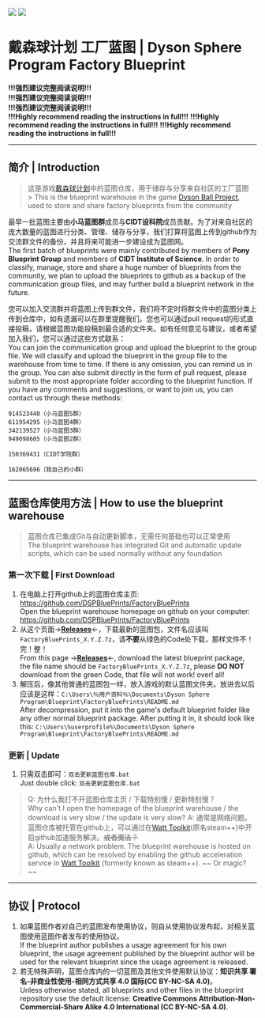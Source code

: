 ![](https://img.shields.io/github/languages/code-size/DSPBluePrints/FactoryBluePrints?style=for-the-badge)
![](https://img.shields.io/github/last-commit/DSPBluePrints/FactoryBluePrints?style=for-the-badge)

# 戴森球计划 工厂蓝图 | Dyson Sphere Program Factory Blueprint

**!!!强烈建议完整阅读说明!!!**  
**!!!强烈建议完整阅读说明!!!**  
**!!!强烈建议完整阅读说明!!!** <br>
**!!!Highly recommend reading the instructions in full!!!**
**!!!Highly recommend reading the instructions in full!!!**
**!!!Highly recommend reading the instructions in full!!!**

---

## 简介 | Introduction

> 这是游戏[戴森球计划](https://store.steampowered.com/app/1366540/_/)中的蓝图仓库，用于储存与分享来自社区的工厂蓝图 <br>> 
This is the blueprint warehouse in the game [Dyson Ball Project](https://store.steampowered.com/app/1366540/_/), used to store and share factory blueprints from the community

最早一批蓝图主要由**小马蓝图群**成员与**CIDT设科院**成员贡献。为了对来自社区的庞大数量的蓝图进行分类、管理、储存与分享，我们打算将蓝图上传到github作为交流群文件的备份，并且将来可能进一步建设成为蓝图网。 <br>
The first batch of blueprints were mainly contributed by members of **Pony Blueprint Group** and members of **CIDT Institute of Science**. In order to classify, manage, store and share a huge number of blueprints from the community, we plan to upload the blueprints to github as a backup of the communication group files, and may further build a blueprint network in the future.

您可以加入交流群并将蓝图上传到群文件，我们将不定时将群文件中的蓝图分类上传到仓库中，如有遗漏可以在群里提醒我们。您也可以通过pull request的形式直接投稿，请根据蓝图功能投稿到最合适的文件夹。如有任何意见与建议，或者希望加入我们，您可以通过这些方式联系：<br>
You can join the communication group and upload the blueprint to the group file. We will classify and upload the blueprint in the group file to the warehouse from time to time. If there is any omission, you can remind us in the group. You can also submit directly in the form of pull request, please submit to the most appropriate folder according to the blueprint function. If you have any comments and suggestions, or want to join us, you can contact us through these methods:

```text
914523440（小马蓝图5群）
611954295（小马蓝图4群）
342139527（小马蓝图3群）
949098605（小马蓝图2群）

150369431（CIDT学院群）

162065696（我自己的小群）
```

---

## 蓝图仓库使用方法 | How to use the blueprint warehouse

> 蓝图仓库已集成Git与自动更新脚本，无需任何基础也可以正常使用 <br>
> The blueprint warehouse has integrated Git and automatic update scripts, which can be used normally without any foundation

### 第一次下载 | First Download

1. 在电脑上打开github上的蓝图仓库主页: https://github.com/DSPBluePrints/FactoryBluePrints <br>
Open the blueprint warehouse homepage on github on your computer: https://github.com/DSPBluePrints/FactoryBluePrints
2. 从这个页面->[**Releases**](https://github.com/DSPBluePrints/FactoryBluePrints/releases)<-，下载最新的蓝图包，文件名应该叫`FactoryBluePrints_X.Y.Z.7z`，请**不要**从绿色的Code处下载，那样文件不！完！整！<br>
From this page ->[**Releases**](https://github.com/DSPBluePrints/FactoryBluePrints/releases)<-, download the latest blueprint package, the file name should be `FactoryBluePrints_X.Y.Z.7z`, please **DO NOT** download from the green Code, that file will not work! over! all!
3. 解压后，像其他普通的蓝图包一样，放入游戏的默认蓝图文件夹。放进去以后应该是这样：`C:\Users\％用户资料％\Documents\Dyson Sphere Program\Blueprint\FactoryBluePrints\README.md` <br>
After decompression, put it into the game's default blueprint folder like any other normal blueprint package. After putting it in, it should look like this: `C:\Users\%userprofile%\Documents\Dyson Sphere Program\Blueprint\FactoryBluePrints\README.md`

### 更新 | Update

1. 只需双击即可：`双击更新蓝图仓库.bat` <br>
Just double click: `双击更新蓝图仓库.bat`

> Q: 为什么我打不开蓝图仓库主页 / 下载特别慢 / 更新特别慢？<br>
Why can't I open the homepage of the blueprint warehouse / the download is very slow / the update is very slow?
> A: 通常是网络问题。蓝图仓库被托管在github上，可以通过在[Watt Toolkit](https://steampp.net)(原名steam++)中开启github加速服务解决。~~或者魔法？~~ <br>
A: Usually a network problem. The blueprint warehouse is hosted on github, which can be resolved by enabling the github acceleration service in [Watt Toolkit](https://steampp.net) (formerly known as steam++). ~~ Or magic? ~~

<!--

### 以下内容已过时，出于信息完整性考虑暂不删除，但是已经隐藏

### 视频教程

内容同下方的文字教程，视频时长约1.5min  
https://www.bilibili.com/video/bv1RK411Z7b2  

---

### 文字教程

#### 基础用法

您可以直接进入[蓝图仓库的网页](https://github.com/DSPBluePrints/FactoryBluePrints)，寻找并打开自己需要的蓝图文件，点击位于蓝图代码右上方的**全选复制**(Copy raw contents)。  
然后进入游戏，在蓝图页面依次点击**新建空蓝图**，**粘贴**，**保存更改**，就可以将蓝图代码保存到本地，像平常那样使用。  

> 常见问题：  
> Q: 为什么蓝图仓库网页打开特别慢，我该怎么办？  
> A: 蓝图仓库被托管在github上，可以通过在[Watt Toolkit](https://steampp.net)(原名steam++)中开启github加速服务解决。~~或者魔法？~~  

#### 进阶用法

如果您有[Git](https://git-scm.com/)的使用基础，**可以将整个蓝图仓库用`clone`命令拉取到游戏的蓝图文件夹内**。这样您将以蓝图合集的形式将完整的蓝图仓库下载到本地，并且可以在游戏内直接访问，享受在线蓝图仓库与游戏无缝衔接的体验。  

```cmd
git clone https://github.com/DSPBluePrints/FactoryBluePrints.git
```

> 常见问题：  
> Q: `error: SSL_read` 相关  
> A: 通常是网络波动，重试即可。如果已经排除网络问题可以搜索 `git SSL_read` 并逐一排查错误原因，此处不再赘述  

除非你真的非常清楚你正在做什么，否则请不要手动修改`.git`文件夹内的任何文件，这可能导致以后的自动更新出错  

可以通过`pull`命令进行对本地蓝图文件夹进行更新。Git将自动检查上次更新以来发生变动的蓝图/蓝图合集，并以增量更新的形式更新本地仓库  
**或者直接双击仓库根目录下的"双击更新蓝图仓库.bat"**  

```cmd
git pull origin main
```
-->

---

## 协议 | Protocol

1. 如果蓝图作者对自己的蓝图发布使用协议，则自从使用协议发布起，对相关蓝图使用蓝图作者发布的使用协议。<br>
If the blueprint author publishes a usage agreement for his own blueprint, the usage agreement published by the blueprint author will be used for the relevant blueprint since the usage agreement is released.
2. 若无特殊声明，蓝图仓库内的一切蓝图及其他文件使用默认协议：**知识共享 署名-非商业性使用-相同方式共享 4.0 国际(CC BY-NC-SA 4.0)**。<br>
Unless otherwise stated, all blueprints and other files in the blueprint repository use the default license: **Creative Commons Attribution-Non-Commercial-Share Alike 4.0 International (CC BY-NC-SA 4.0)**.
